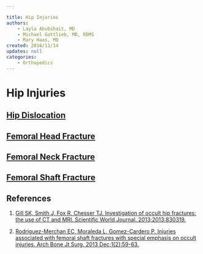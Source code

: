 ```yaml
---

title: Hip Injuries
authors:
    - Layla Abubshait, MD
    - Michael Gottlieb, MD, RDMS
    - Mary Haas, MD
created: 2016/11/14
updates: null
categories:
    - Orthopedics
---
```


# Hip Injuries

## [Hip Dislocation](/cards/hip-injuries-hip-dislocation)

## [Femoral Head Fracture](/cards/hip-injuries-femoral-head-fracture)

## [Femoral Neck Fracture](/cards/hip-injuries-femoral-neck-fracture)

## [Femoral Shaft Fracture](/cards/hip-injuries-femoral-shaft-fracture)

## References

1. [Gill SK, Smith J, Fox R, Chesser TJ. Investigation of occult hip fractures: the use of CT and MRI. Scientific World Journal. 2013;2013:830319.](https://www.ncbi.nlm.nih.gov/pubmed/?term=23476147)

2. [Rodriguez-Merchan EC, Moraleda L, Gomez-Cardero P. Injuries associated with femoral shaft fractures with special emphasis on occult injuries. Arch Bone Jt Surg. 2013 Dec;1(2):59-63.](https://www.ncbi.nlm.nih.gov/pubmed/?term=25207289)
